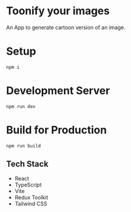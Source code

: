 # Toonify your images

An App to generate cartoon version of an image.

# Setup

```
npm i
```
# Development Server

```
npm run dev
```

# Build for Production

```
npm run build
```

## Tech Stack
- React
- TypeScript
- Vite
- Redux Toolkit
- Tailwind CSS

